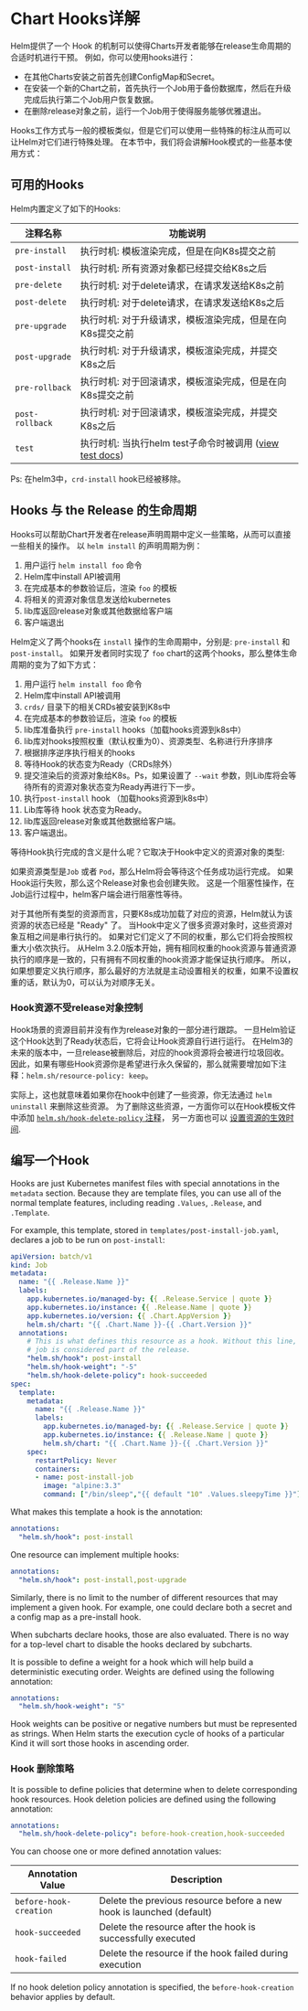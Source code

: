 # Chart Hooks详解

Helm提供了一个 Hook 的机制可以使得Charts开发者能够在release生命周期的合适时机进行干预。
例如，你可以使用hooks进行：

- 在其他Charts安装之前首先创建ConfigMap和Secret。
- 在安装一个新的Chart之前，首先执行一个Job用于备份数据库，然后在升级完成后执行第二个Job用户恢复数据。
- 在删除release对象之前，运行一个Job用于使得服务能够优雅退出。

Hooks工作方式与一般的模板类似，但是它们可以使用一些特殊的标注从而可以让Helm对它们进行特殊处理。
在本节中，我们将会讲解Hook模式的一些基本使用方式：

## 可用的Hooks

Helm内置定义了如下的Hooks:

| 注释名称          | 功能说明                                                                                               |
| ---------------- | ----------------------------------------------------------------------------------------------------- |
| `pre-install`    | 执行时机: 模板渲染完成，但是在向K8s提交之前                                                                 |
| `post-install`   | 执行时机: 所有资源对象都已经提交给K8s之后                                                                   |
| `pre-delete`     | 执行时机: 对于delete请求，在请求发送给K8s之前                                                               |
| `post-delete`    | 执行时机: 对于delete请求，在请求发送给K8s之后                                                               |
| `pre-upgrade`    | 执行时机: 对于升级请求，模板渲染完成，但是在向K8s提交之前                                                      |
| `post-upgrade`   | 执行时机: 对于升级请求，模板渲染完成，并提交K8s之后                                                           |
| `pre-rollback`   | 执行时机: 对于回滚请求，模板渲染完成，但是在向K8s提交之前                                                      |
| `post-rollback`  | 执行时机: 对于回滚请求，模板渲染完成，并提交K8s之后                                                           |
| `test`           | 执行时机: 当执行helm test子命令时被调用 ([view test docs](/docs/chart_tests/))                             |

Ps: 在helm3中，`crd-install` hook已经被移除。


## Hooks 与 the Release 的生命周期

Hooks可以帮助Chart开发者在release声明周期中定义一些策略，从而可以直接一些相关的操作。
以 `helm install` 的声明周期为例：

1. 用户运行 `helm install foo` 命令
2. Helm库中install API被调用
3. 在完成基本的参数验证后，渲染 `foo` 的模板
4. 将相关的资源对象信息发送给kubernetes
5. lib库返回release对象或其他数据给客户端
6. 客户端退出

Helm定义了两个hooks在 `install` 操作的生命周期中，分别是: `pre-install` 和 `post-install`。
如果开发者同时实现了 `foo` chart的这两个hooks，那么整体生命周期的变为了如下方式：

1. 用户运行 `helm install foo` 命令
2. Helm库中install API被调用
3. `crds/` 目录下的相关CRDs被安装到K8s中
4. 在完成基本的参数验证后，渲染 `foo` 的模板
5. lib库准备执行 `pre-install` hooks（加载hooks资源到k8s中）
6. lib库对hooks按照权重（默认权重为0）、资源类型、名称进行升序排序
7. 根据排序逆序执行相关的hooks
8. 等待Hook的状态变为Ready（CRDs除外）
9. 提交渲染后的资源对象给K8s。Ps，如果设置了 `--wait` 参数，则Lib库将会等待所有的资源对象状态变为Ready再进行下一步。
10. 执行`post-install` hook （加载hooks资源到k8s中）
11. Lib库等待 hook 状态变为Ready。
12. lib库返回release对象或其他数据给客户端。
13. 客户端退出。

等待Hook执行完成的含义是什么呢？它取决于Hook中定义的资源对象的类型:

如果资源类型是`Job` 或者 `Pod`，那么Helm将会等待这个任务成功运行完成。
如果Hook运行失败，那么这个Release对象也会创建失败。
这是一个阻塞性操作，在Job运行过程中，helm客户端会进行阻塞性等待。

对于其他所有类型的资源而言，只要K8s成功加载了对应的资源，Helm就认为该资源的状态已经是 "Ready" 了。
当Hook中定义了很多资源对象时，这些资源对象互相之间是串行执行的。
如果对它们定义了不同的权重，那么它们将会按照权重大小依次执行。
从Helm 3.2.0版本开始，拥有相同权重的hook资源与普通资源执行的顺序是一致的，只有拥有不同权重的hook资源才能保证执行顺序。
所以，如果想要定义执行顺序，那么最好的方法就是主动设置相关的权重，如果不设置权重的话，默认为0，可以认为对顺序无关。

### Hook资源不受release对象控制

Hook场景的资源目前并没有作为release对象的一部分进行跟踪。
一旦Helm验证这个Hook达到了Ready状态后，它将会让Hook资源自行进行运行。
在Helm3的未来的版本中，一旦release被删除后，对应的hook资源将会被进行垃圾回收。
因此，如果有哪些Hook资源你是希望进行永久保留的，那么就需要增加如下注释：`helm.sh/resource-policy: keep`。

实际上，这也就意味着如果你在hook中创建了一些资源，你无法通过 `helm uninstall` 来删除这些资源。
为了删除这些资源，一方面你可以在Hook模板文件中添加 [ `helm.sh/hook-delete-policy` 注释](#hook-deletion-policies)，
另一方面也可以 [设置资源的生效时间](https://kubernetes.io/docs/concepts/workloads/controllers/ttlafterfinished/).

## 编写一个Hook

Hooks are just Kubernetes manifest files with special annotations in the
`metadata` section. Because they are template files, you can use all of the
normal template features, including reading `.Values`, `.Release`, and
`.Template`.

For example, this template, stored in `templates/post-install-job.yaml`,
declares a job to be run on `post-install`:

```yaml
apiVersion: batch/v1
kind: Job
metadata:
  name: "{{ .Release.Name }}"
  labels:
    app.kubernetes.io/managed-by: {{ .Release.Service | quote }}
    app.kubernetes.io/instance: {{ .Release.Name | quote }}
    app.kubernetes.io/version: {{ .Chart.AppVersion }}
    helm.sh/chart: "{{ .Chart.Name }}-{{ .Chart.Version }}"
  annotations:
    # This is what defines this resource as a hook. Without this line, the
    # job is considered part of the release.
    "helm.sh/hook": post-install
    "helm.sh/hook-weight": "-5"
    "helm.sh/hook-delete-policy": hook-succeeded
spec:
  template:
    metadata:
      name: "{{ .Release.Name }}"
      labels:
        app.kubernetes.io/managed-by: {{ .Release.Service | quote }}
        app.kubernetes.io/instance: {{ .Release.Name | quote }}
        helm.sh/chart: "{{ .Chart.Name }}-{{ .Chart.Version }}"
    spec:
      restartPolicy: Never
      containers:
      - name: post-install-job
        image: "alpine:3.3"
        command: ["/bin/sleep","{{ default "10" .Values.sleepyTime }}"]

```

What makes this template a hook is the annotation:

```yaml
annotations:
  "helm.sh/hook": post-install
```

One resource can implement multiple hooks:

```yaml
annotations:
  "helm.sh/hook": post-install,post-upgrade
```

Similarly, there is no limit to the number of different resources that may
implement a given hook. For example, one could declare both a secret and a
config map as a pre-install hook.

When subcharts declare hooks, those are also evaluated. There is no way for a
top-level chart to disable the hooks declared by subcharts.

It is possible to define a weight for a hook which will help build a
deterministic executing order. Weights are defined using the following
annotation:

```yaml
annotations:
  "helm.sh/hook-weight": "5"
```

Hook weights can be positive or negative numbers but must be represented as
strings. When Helm starts the execution cycle of hooks of a particular Kind it
will sort those hooks in ascending order.

### Hook 删除策略

It is possible to define policies that determine when to delete corresponding
hook resources. Hook deletion policies are defined using the following
annotation:

```yaml
annotations:
  "helm.sh/hook-delete-policy": before-hook-creation,hook-succeeded
```

You can choose one or more defined annotation values:

| Annotation Value       | Description                                                          |
| ---------------------- | -------------------------------------------------------------------- |
| `before-hook-creation` | Delete the previous resource before a new hook is launched (default) |
| `hook-succeeded`       | Delete the resource after the hook is successfully executed          |
| `hook-failed`          | Delete the resource if the hook failed during execution              |

If no hook deletion policy annotation is specified, the `before-hook-creation`
behavior applies by default.
